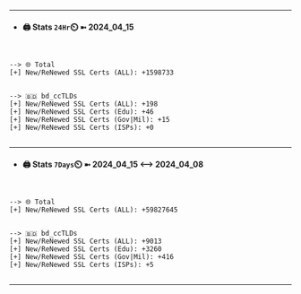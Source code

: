 

---
- #### 🖨️ **Stats** `24Hr`⏲️ ➼ 2024_04_15
```console


--> 🌐 Total
[+] New/ReNewed SSL Certs (ALL): +1598733


--> 🇧🇩 bd_ccTLDs
[+] New/ReNewed SSL Certs (ALL): +198
[+] New/ReNewed SSL Certs (Edu): +46
[+] New/ReNewed SSL Certs (Gov|Mil): +15
[+] New/ReNewed SSL Certs (ISPs): +0


```

---
- #### 🖨️ **Stats** `7Days`⏲️ ➼ 2024_04_15 <--> 2024_04_08
```console


--> 🌐 Total
[+] New/ReNewed SSL Certs (ALL): +59827645


--> 🇧🇩 bd_ccTLDs
[+] New/ReNewed SSL Certs (ALL): +9013
[+] New/ReNewed SSL Certs (Edu): +3260
[+] New/ReNewed SSL Certs (Gov|Mil): +416
[+] New/ReNewed SSL Certs (ISPs): +5


```

---

